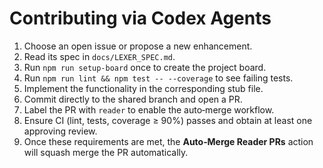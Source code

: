 # Contributing via Codex Agents

1. Choose an open issue or propose a new enhancement.
2. Read its spec in `docs/LEXER_SPEC.md`.
3. Run `npm run setup-board` once to create the project board.
4. Run `npm run lint && npm test -- --coverage` to see failing tests.
5. Implement the functionality in the corresponding stub file.
6. Commit directly to the shared branch and open a PR.
7. Label the PR with `reader` to enable the auto‑merge workflow.
8. Ensure CI (lint, tests, coverage ≥ 90%) passes and obtain at least one approving review.
9. Once these requirements are met, the **Auto‑Merge Reader PRs** action will squash merge the PR automatically.
